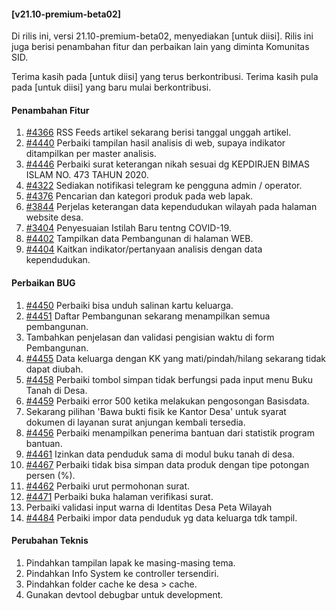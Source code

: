 #### [v21.10-premium-beta02]

Di rilis ini, versi 21.10-premium-beta02, menyediakan [untuk diisi]. Rilis ini juga berisi penambahan fitur dan perbaikan lain yang diminta Komunitas SID.

Terima kasih pada [untuk diisi] yang terus berkontribusi. Terima kasih pula pada [untuk diisi] yang baru mulai berkontribusi.

#### Penambahan Fitur
1. [#4366](https://github.com/OpenSID/OpenSID/issues/4366) RSS Feeds artikel sekarang berisi tanggal unggah artikel.
2. [#4440](https://github.com/OpenSID/OpenSID/issues/4440) Perbaiki tampilan hasil analisis di web, supaya indikator ditampilkan per master analisis.
3. [#4446](https://github.com/OpenSID/OpenSID/issues/4446) Perbaiki surat keterangan nikah sesuai dg KEPDIRJEN BIMAS ISLAM NO. 473 TAHUN 2020.
4. [#4322](https://github.com/OpenSID/OpenSID/issues/4322) Sediakan notifikasi telegram ke pengguna admin / operator.
5. [#4376](https://github.com/OpenSID/OpenSID/issues/4376) Pencarian dan kategori produk pada web lapak.
6. [#3844](https://github.com/OpenSID/OpenSID/issues/3844) Perjelas keterangan data kependudukan wilayah pada halaman website desa.
7. [#3404](https://github.com/OpenSID/OpenSID/issues/3404) Penyesuaian Istilah Baru tentng COVID-19.
8. [#4402](https://github.com/OpenSID/OpenSID/issues/4402) Tampilkan data Pembangunan di halaman WEB.
9. [#4404](https://github.com/OpenSID/OpenSID/issues/4404) Kaitkan indikator/pertanyaan analisis dengan data kependudukan.

#### Perbaikan BUG
1. [#4450](https://github.com/OpenSID/OpenSID/issues/4450) Perbaiki bisa unduh salinan kartu keluarga.
2. [#4451](https://github.com/OpenSID/OpenSID/issues/4451) Daftar Pembangunan sekarang menampilkan semua pembangunan.
3. Tambahkan penjelasan dan validasi pengisian waktu di form Pembangunan.
4. [#4455](https://github.com/OpenSID/OpenSID/issues/4455) Data keluarga dengan KK yang mati/pindah/hilang sekarang tidak dapat diubah.
5. [#4458](https://github.com/OpenSID/OpenSID/issues/4458) Perbaiki tombol simpan tidak berfungsi pada input menu Buku Tanah di Desa.
6. [#4459](https://github.com/OpenSID/OpenSID/issues/4459) Perbaiki error 500 ketika melakukan pengosongan Basisdata.
7. Sekarang pilihan 'Bawa bukti fisik ke Kantor Desa' untuk syarat dokumen di layanan surat anjungan kembali tersedia.
8. [#4456](https://github.com/OpenSID/OpenSID/issues/4456) Perbaiki menampilkan penerima bantuan dari statistik program bantuan.
9. [#4461](https://github.com/OpenSID/OpenSID/issues/4461) Izinkan data penduduk sama di modul buku tanah di desa.
10. [#4467](https://github.com/OpenSID/OpenSID/issues/4467) Perbaiki tidak bisa simpan data produk dengan tipe potongan persen (%).
11. [#4462](https://github.com/OpenSID/OpenSID/issues/4462) Perbaiki urut permohonan surat.
12. [#4471](https://github.com/OpenSID/OpenSID/issues/4471) Perbaiki buka halaman verifikasi surat.
13. Perbaiki validasi input warna di Identitas Desa Peta Wilayah
14. [#4484](https://github.com/OpenSID/OpenSID/issues/4484) Perbaiki impor data penduduk yg data keluarga tdk tampil.

#### Perubahan Teknis
1. Pindahkan tampilan lapak ke masing-masing tema.
2. Pindahkan Info System ke controller tersendiri.
3. Pindahkan folder cache ke desa > cache.
4. Gunakan devtool debugbar untuk development.
